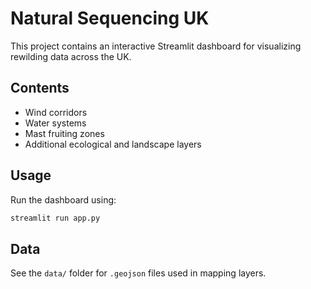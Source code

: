 # Natural Sequencing UK

This project contains an interactive Streamlit dashboard for visualizing rewilding data across the UK.

## Contents
- Wind corridors
- Water systems
- Mast fruiting zones
- Additional ecological and landscape layers

## Usage
Run the dashboard using:
```bash
streamlit run app.py
```

## Data
See the `data/` folder for `.geojson` files used in mapping layers.
